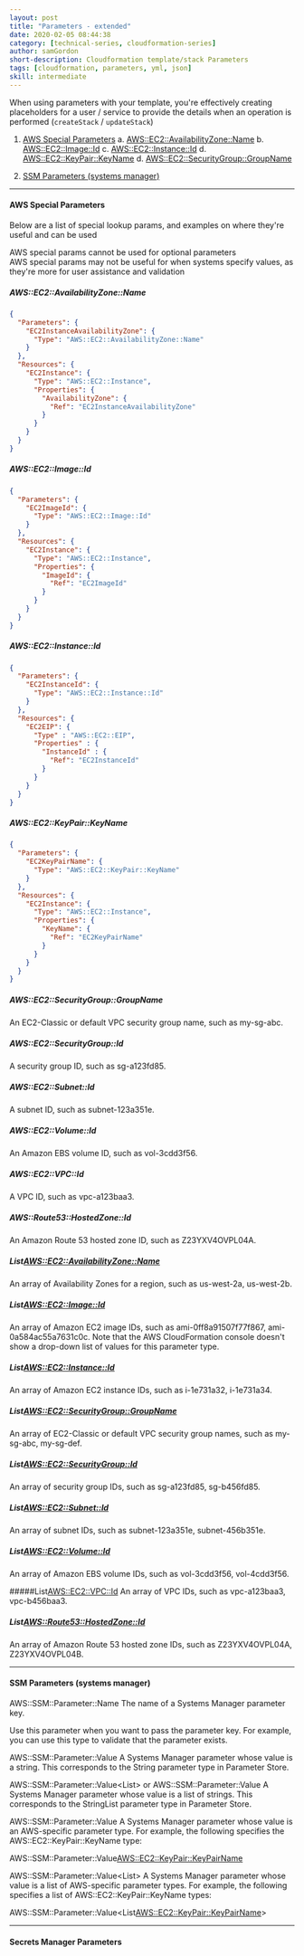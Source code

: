 ```yaml
---
layout: post
title: "Parameters - extended"
date: 2020-02-05 08:44:38
category: [technical-series, cloudformation-series]
author: samGordon
short-description: Cloudformation template/stack Parameters
tags: [cloudformation, parameters, yml, json]
skill: intermediate
---
```


When using parameters with your template, you're effectively creating placeholders for a user / service to provide the details when an operation is performed (`createStack` / `updateStack`)

1. [AWS Special Parameters](#aws-params)
a. [AWS::EC2::AvailabilityZone::Name](#aws-params-availability-zone-name)
b. [AWS::EC2::Image::Id](#aws-params-image-id)
c. [AWS::EC2::Instance::Id](#aws-params-instance-id)
d. [AWS::EC2::KeyPair::KeyName](#aws-params-keypair-name)
d. [AWS::EC2::SecurityGroup::GroupName](#aws-params-security-group-name)

2. [SSM Parameters (systems manager)](#ssm-params)

---

<a name = "aws-params"></a>
#### AWS Special Parameters

Below are a list of special lookup params, and examples on where they're useful and can be used

<div class="card tip">
  <div class="card-body">
    AWS special params cannot be used for optional parameters
  </div>
</div>
<div class="card tip">
  <div class="card-body">
    AWS special params may not be useful for when systems specify values, as they're more for user assistance and validation
  </div>
</div>

<a name = "aws-params-availability-zone-name"></a>
##### AWS::EC2::AvailabilityZone::Name

```json
{
  "Parameters": {
    "EC2InstanceAvailabilityZone": {
      "Type": "AWS::EC2::AvailabilityZone::Name"
    }
  },
  "Resources": {
    "EC2Instance": {
      "Type": "AWS::EC2::Instance",
      "Properties": {
        "AvailabilityZone": {
          "Ref": "EC2InstanceAvailabilityZone"
        }
      }
    }
  }
}
```

<a name = "aws-params-image-id"></a>
##### AWS::EC2::Image::Id

```json
{
  "Parameters": {
    "EC2ImageId": {
      "Type": "AWS::EC2::Image::Id"
    }
  },
  "Resources": {
    "EC2Instance": {
      "Type": "AWS::EC2::Instance",
      "Properties": {
        "ImageId": {
          "Ref": "EC2ImageId"
        }
      }
    }
  }
}
```

<a name = "aws-params-instance-id"></a>
##### AWS::EC2::Instance::Id

```json
{
  "Parameters": {
    "EC2InstanceId": {
      "Type": "AWS::EC2::Instance::Id"
    }
  },
  "Resources": {
    "EC2EIP": {
      "Type" : "AWS::EC2::EIP",
      "Properties" : {
        "InstanceId" : {
          "Ref": "EC2InstanceId"
        }
      }
    }
  }
}
```

<a name = "aws-params-keypair-name"></a>
##### AWS::EC2::KeyPair::KeyName

```json
{
  "Parameters": {
    "EC2KeyPairName": {
      "Type": "AWS::EC2::KeyPair::KeyName"
    }
  },
  "Resources": {
    "EC2Instance": {
      "Type": "AWS::EC2::Instance",
      "Properties": {
        "KeyName": {
          "Ref": "EC2KeyPairName"
        }
      }
    }
  }
}
```

##### AWS::EC2::SecurityGroup::GroupName
An EC2-Classic or default VPC security group name, such as my-sg-abc.

##### AWS::EC2::SecurityGroup::Id
A security group ID, such as sg-a123fd85.

##### AWS::EC2::Subnet::Id
A subnet ID, such as subnet-123a351e.

##### AWS::EC2::Volume::Id
An Amazon EBS volume ID, such as vol-3cdd3f56.

##### AWS::EC2::VPC::Id
A VPC ID, such as vpc-a123baa3.

##### AWS::Route53::HostedZone::Id
An Amazon Route 53 hosted zone ID, such as Z23YXV4OVPL04A.

##### List<AWS::EC2::AvailabilityZone::Name>
An array of Availability Zones for a region, such as us-west-2a, us-west-2b.

##### List<AWS::EC2::Image::Id>
An array of Amazon EC2 image IDs, such as ami-0ff8a91507f77f867, ami-0a584ac55a7631c0c. Note that the AWS CloudFormation console doesn't show a drop-down list of values for this parameter type.

##### List<AWS::EC2::Instance::Id>
An array of Amazon EC2 instance IDs, such as i-1e731a32, i-1e731a34.

##### List<AWS::EC2::SecurityGroup::GroupName>
An array of EC2-Classic or default VPC security group names, such as my-sg-abc, my-sg-def.

##### List<AWS::EC2::SecurityGroup::Id>
An array of security group IDs, such as sg-a123fd85, sg-b456fd85.

##### List<AWS::EC2::Subnet::Id>
An array of subnet IDs, such as subnet-123a351e, subnet-456b351e.

##### List<AWS::EC2::Volume::Id>
An array of Amazon EBS volume IDs, such as vol-3cdd3f56, vol-4cdd3f56.

#####List<AWS::EC2::VPC::Id>
An array of VPC IDs, such as vpc-a123baa3, vpc-b456baa3.

##### List<AWS::Route53::HostedZone::Id>
An array of Amazon Route 53 hosted zone IDs, such as Z23YXV4OVPL04A, Z23YXV4OVPL04B.

---

<a name = "ssm-params"></a>
#### SSM Parameters (systems manager)

AWS::SSM::Parameter::Name
The name of a Systems Manager parameter key.

Use this parameter when you want to pass the parameter key. For example, you can use this type to validate that the parameter exists.

AWS::SSM::Parameter::Value<String>
A Systems Manager parameter whose value is a string. This corresponds to the String parameter type in Parameter Store.

AWS::SSM::Parameter::Value<List<String>> or AWS::SSM::Parameter::Value<CommaDelimitedList>
A Systems Manager parameter whose value is a list of strings. This corresponds to the StringList parameter type in Parameter Store.

AWS::SSM::Parameter::Value<AWS-specific parameter type>
A Systems Manager parameter whose value is an AWS-specific parameter type. For example, the following specifies the AWS::EC2::KeyPair::KeyName type:

AWS::SSM::Parameter::Value<AWS::EC2::KeyPair::KeyPairName>

AWS::SSM::Parameter::Value<List<AWS-specific parameter type>>
A Systems Manager parameter whose value is a list of AWS-specific parameter types. For example, the following specifies a list of AWS::EC2::KeyPair::KeyName types:

AWS::SSM::Parameter::Value<List<AWS::EC2::KeyPair::KeyPairName>>

---

<a name = "secrets-manager-params"></a>
#### Secrets Manager Parameters
